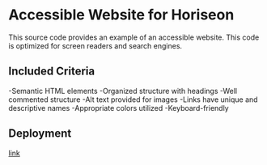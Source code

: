 # Accessible Website for Horiseon
This source code provides an example of an accessible website. This code is optimized for screen readers and search engines.
## Included Criteria
-Semantic HTML elements
-Organized structure with headings
-Well commented structure
-Alt text provided for images
-Links have unique and descriptive names 
-Appropriate colors utilized
-Keyboard-friendly

## Deployment
[link](file:///C:/Users/garre/homework1/index.html)
